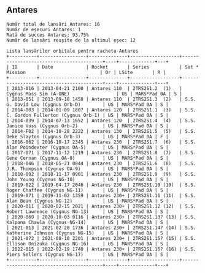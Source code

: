 ## Antares

    Număr total de lansări Antares: 16
    Număr de eșecuri Antares: 1
    Rată de succes Antares: 93.75%
    Număr de lansări reușite de la ultimul eșec: 12
    
    Lista lansărilor orbitale pentru racheta Antares
    +----------+-----------------+--------------+------------------+-----------------------------------------+----+-------------+---+
    | ID       | Date            | Rocket       | Series           | Sat * Mission                           | Or | LSite       | R |
    +----------+-----------------+--------------+------------------+-----------------------------------------+----+-------------+---+
    | 2013-016 | 2013-04-21 2100 | Antares 110  | 2TRS2S1.2  (1)   | Cygnus Mass Sim (A-ONE)                 | US | MARS*Pad 0A | S |
    | 2013-051 | 2013-09-18 1458 | Antares 110  | 2TRS2S1.3  (2)   | S.S. G. David Low (Cygnus Orb-D)        | US | MARS*Pad 0A | S |
    | 2014-003 | 2014-01-09 1807 | Antares 120  | 2TRS2S1.1  (3)   | S.S. C. Gordon Fullerton (Cygnus Orb-1) | US | MARS*Pad 0A | S |
    | 2014-039 | 2014-07-13 1652 | Antares 120  | 2TRS2S1.4  (4)   | S.S. Janice Voss (Cygnus Orb-2)         | US | MARS*Pad 0A | S |
    | 2014-F02 | 2014-10-28 2222 | Antares 130  | 2TRS2S1.5  (5)   | S.S. Deke Slayton (Cygnus Orb-3)        | US | MARS*Pad 0A | F |
    | 2016-062 | 2016-10-17 2345 | Antares 230  | 2TRS2S1.7  (6)   | S.S. Alan Poindexter (Cygnus OA-5)      | US | MARS*Pad 0A | S |
    | 2017-071 | 2017-11-12 1219 | Antares 230  | 2TRS2S1.8  (7)   | S.S. Gene Cernan (Cygnus OA-8)          | US | MARS*Pad 0A | S |
    | 2018-046 | 2018-05-21 0844 | Antares 230  | 2TRS2S1.6  (8)   | S.S. J.R. Thompson (Cygnus OA-9)        | US | MARS*Pad 0A | S |
    | 2018-092 | 2018-11-17 0901 | Antares 230  | 2TRS2S1.9  (9)   | S.S. John Young (Cygnus NG-10)          | US | MARS*Pad 0A | S |
    | 2019-022 | 2019-04-17 2046 | Antares 230  | 2TRS2S1.10 (10)  | S.S. Roger Chaffee (Cygnus NG-11)       | US | MARS*Pad 0A | S |
    | 2019-071 | 2019-11-02 1359 | Antares 230+ | 2TRS2S1.11 (11)  | S.S. Alan Bean (Cygnus NG-12)           | US | MARS*Pad 0A | S |
    | 2020-011 | 2020-02-15 2021 | Antares 230+ | 2TRS2S1.12 (12)  | S.S. Robert Lawrence (Cygnus NG-13)     | US | MARS*Pad 0A | S |
    | 2020-069 | 2020-10-03 0116 | Antares 230+ | 2TRS2S1.13? (13) | S.S. Kalpana Chawla (Cygnus NG-14)      | US | MARS*Pad 0A | S |
    | 2021-013 | 2021-02-20 1736 | Antares 230+ | 2TRS2S1.14? (14) | S.S. Katherine Johnson (Cygnus NG-15)   | US | MARS*Pad 0A | S |
    | 2021-072 | 2021-08-10 2201 | Antares 230+ | 2TRS2S1.15? (15) | S.S. Ellison Onizuka (Cygnus NG-16)     | US | MARS*Pad 0A | S |
    | 2022-015 | 2022-02-19 1740 | Antares 230+ | 2TRS2S1.16? (16) | S.S. Piers Sellers (Cygnus NG-17)       | US | MARS*Pad 0A | S |
    +----------+-----------------+--------------+------------------+-----------------------------------------+----+-------------+---+
    

